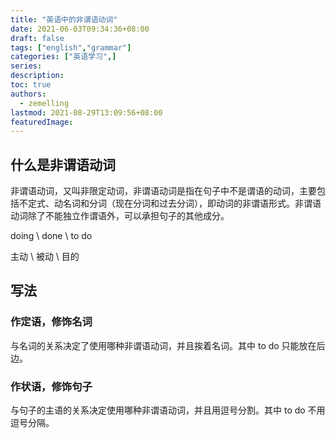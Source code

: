 ```yaml
---
title: "英语中的非谓语动词"
date: 2021-06-03T09:34:36+08:00
draft: false
tags: ["english","grammar"]
categories: ["英语学习",]
series:
description:
toc: true
authors:
  - zemelling
lastmod: 2021-08-29T13:09:56+08:00
featuredImage:
---
```


## 什么是非谓语动词

非谓语动词，又叫非限定动词，非谓语动词是指在句子中不是谓语的动词，主要包括不定式、动名词和分词（现在分词和过去分词），即动词的非谓语形式。非谓语动词除了不能独立作谓语外，可以承担句子的其他成分。

doing \ done \ to do

主动 \ 被动 \ 目的

## 写法

### 作定语，修饰名词

与名词的关系决定了使用哪种非谓语动词，并且挨着名词。其中 to do 只能放在后边。

### 作状语，修饰句子

与句子的主语的关系决定使用哪种非谓语动词，并且用逗号分割。其中 to do 不用逗号分隔。